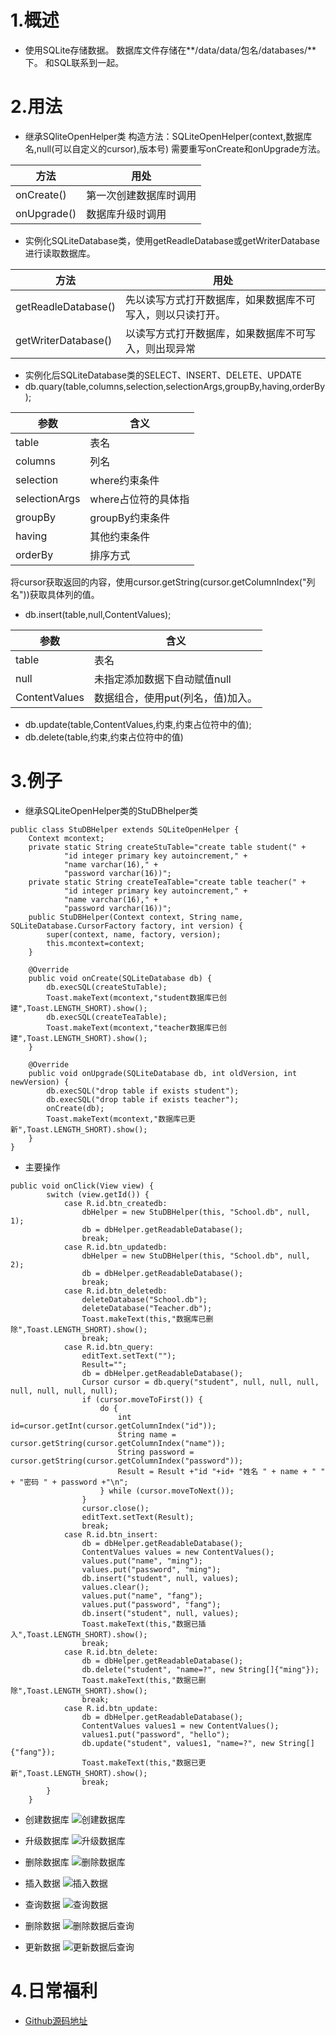 # 1.概述
* 使用SQLite存储数据。
数据库文件存储在**/data/data/包名/databases/**下。
和SQL联系到一起。

# 2.用法
* 继承SQliteOpenHelper类
构造方法：SQLiteOpenHelper(context,数据库名,null(可以自定义的cursor),版本号)
需要重写onCreate和onUpgrade方法。

|方法|用处|
|-|-|
|onCreate()|第一次创建数据库时调用|
|onUpgrade()|数据库升级时调用|


* 实例化SQLiteDatabase类，使用getReadleDatabase或getWriterDatabase进行读取数据库。

|方法|用处|
|-|-|
|getReadleDatabase()|先以读写方式打开数据库，如果数据库不可写入，则以只读打开。|
|getWriterDatabase()|以读写方式打开数据库，如果数据库不可写入，则出现异常|


* 实例化后SQLiteDatabase类的SELECT、INSERT、DELETE、UPDATE
* db.quary(table,columns,selection,selectionArgs,groupBy,having,orderBy);

|参数|含义|
|-|-|
|table|表名|
|columns|列名|
|selection|where约束条件|
|selectionArgs|where占位符的具体指|
|groupBy|groupBy约束条件|
|having|其他约束条件|
|orderBy|排序方式|
将cursor获取返回的内容，使用cursor.getString(cursor.getColumnIndex("列名"))获取具体列的值。

* db.insert(table,null,ContentValues);

|参数|含义|
|-|-|
|table|表名|
|null|未指定添加数据下自动赋值null|
|ContentValues|数据组合，使用put(列名，值)加入。|

* db.update(table,ContentValues,约束,约束占位符中的值);
* db.delete(table,约束,约束占位符中的值)

# 3.例子
* 继承SQLiteOpenHelper类的StuDBhelper类
```
public class StuDBHelper extends SQLiteOpenHelper {
    Context mcontext;
    private static String createStuTable="create table student(" +
            "id integer primary key autoincrement," +
            "name varchar(16)," +
            "password varchar(16))";
    private static String createTeaTable="create table teacher(" +
            "id integer primary key autoincrement," +
            "name varchar(16)," +
            "password varchar(16))";
    public StuDBHelper(Context context, String name, SQLiteDatabase.CursorFactory factory, int version) {
        super(context, name, factory, version);
        this.mcontext=context;
    }

    @Override
    public void onCreate(SQLiteDatabase db) {
        db.execSQL(createStuTable);
        Toast.makeText(mcontext,"student数据库已创建",Toast.LENGTH_SHORT).show();
        db.execSQL(createTeaTable);
        Toast.makeText(mcontext,"teacher数据库已创建",Toast.LENGTH_SHORT).show();
    }

    @Override
    public void onUpgrade(SQLiteDatabase db, int oldVersion, int newVersion) {
        db.execSQL("drop table if exists student");
        db.execSQL("drop table if exists teacher");
        onCreate(db);
        Toast.makeText(mcontext,"数据库已更新",Toast.LENGTH_SHORT).show();
    }
}
```
* 主要操作
```
public void onClick(View view) {
        switch (view.getId()) {
            case R.id.btn_createdb:
                dbHelper = new StuDBHelper(this, "School.db", null, 1);
                db = dbHelper.getReadableDatabase();
                break;
            case R.id.btn_updatedb:
                dbHelper = new StuDBHelper(this, "School.db", null, 2);
                db = dbHelper.getReadableDatabase();
                break;
            case R.id.btn_deletedb:
                deleteDatabase("School.db");
                deleteDatabase("Teacher.db");
                Toast.makeText(this,"数据库已删除",Toast.LENGTH_SHORT).show();
                break;
            case R.id.btn_query:
                editText.setText("");
                Result="";
                db = dbHelper.getReadableDatabase();
                Cursor cursor = db.query("student", null, null, null, null, null, null, null);
                if (cursor.moveToFirst()) {
                    do {
                        int id=cursor.getInt(cursor.getColumnIndex("id"));
                        String name = cursor.getString(cursor.getColumnIndex("name"));
                        String password = cursor.getString(cursor.getColumnIndex("password"));
                        Result = Result +"id "+id+ "姓名 " + name + " " + "密码 " + password +"\n";
                    } while (cursor.moveToNext());
                }
                cursor.close();
                editText.setText(Result);
                break;
            case R.id.btn_insert:
                db = dbHelper.getReadableDatabase();
                ContentValues values = new ContentValues();
                values.put("name", "ming");
                values.put("password", "ming");
                db.insert("student", null, values);
                values.clear();
                values.put("name", "fang");
                values.put("password", "fang");
                db.insert("student", null, values);
                Toast.makeText(this,"数据已插入",Toast.LENGTH_SHORT).show();
                break;
            case R.id.btn_delete:
                db = dbHelper.getReadableDatabase();
                db.delete("student", "name=?", new String[]{"ming"});
                Toast.makeText(this,"数据已删除",Toast.LENGTH_SHORT).show();
                break;
            case R.id.btn_update:
                db = dbHelper.getReadableDatabase();
                ContentValues values1 = new ContentValues();
                values1.put("password", "hello");
                db.update("student", values1, "name=?", new String[]{"fang"});
                Toast.makeText(this,"数据已更新",Toast.LENGTH_SHORT).show();
                break;
        }
    }
```

* 创建数据库
![创建数据库](http://upload-images.jianshu.io/upload_images/1441907-0d0569170c0eaf41.png?imageMogr2/auto-orient/strip%7CimageView2/2/w/1240)

* 升级数据库
![升级数据库](http://upload-images.jianshu.io/upload_images/1441907-84c04de294ae7f80.png?imageMogr2/auto-orient/strip%7CimageView2/2/w/1240)

* 删除数据库
![删除数据库](http://upload-images.jianshu.io/upload_images/1441907-2e4daf6fb4246ff7.png?imageMogr2/auto-orient/strip%7CimageView2/2/w/1240)

* 插入数据
![插入数据](http://upload-images.jianshu.io/upload_images/1441907-8f9af182f79e3f19.png?imageMogr2/auto-orient/strip%7CimageView2/2/w/1240)

* 查询数据
![查询数据](http://upload-images.jianshu.io/upload_images/1441907-77479c2b06238b3c.png?imageMogr2/auto-orient/strip%7CimageView2/2/w/1240)

* 删除数据
![删除数据后查询](http://upload-images.jianshu.io/upload_images/1441907-6657c169eef032b4.png?imageMogr2/auto-orient/strip%7CimageView2/2/w/1240)

* 更新数据
![更新数据后查询](http://upload-images.jianshu.io/upload_images/1441907-28a878a16cf4d12d.png?imageMogr2/auto-orient/strip%7CimageView2/2/w/1240)

# 4.日常福利
* [Github源码地址](https://github.com/breakingsword/Android-Primary-Road)